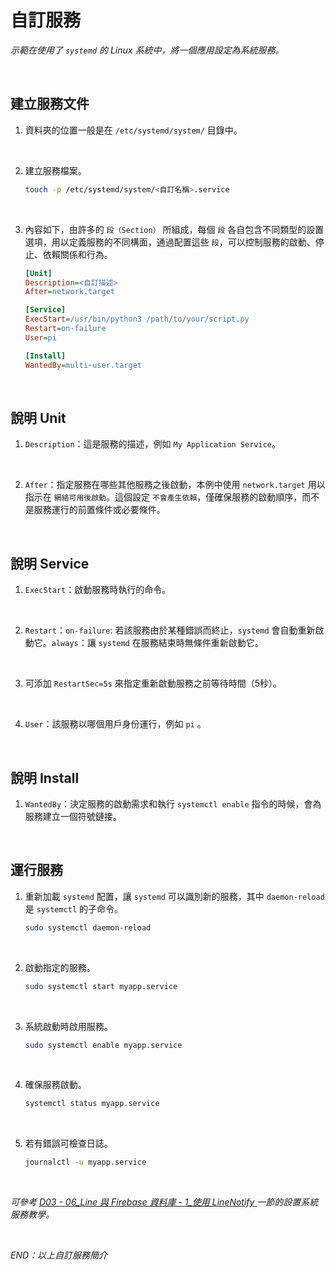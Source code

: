 # 自訂服務

_示範在使用了 `systemd` 的 Linux 系統中，將一個應用設定為系統服務。_

<br>

## 建立服務文件

1. 資料夾的位置一般是在 `/etc/systemd/system/` 目錄中。

<br>

2. 建立服務檔案。

   ```bash
   touch -p /etc/systemd/system/<自訂名稱>.service
   ```

<br>

3. 內容如下，由許多的 `段（Section）` 所組成，每個 `段` 各自包含不同類型的設置選項，用以定義服務的不同構面，通過配置這些 `段`，可以控制服務的啟動、停止、依賴關係和行為。

   ```ini
   [Unit]
   Description=<自訂描述>
   After=network.target

   [Service]
   ExecStart=/usr/bin/python3 /path/to/your/script.py
   Restart=on-failure
   User=pi

   [Install]
   WantedBy=multi-user.target
   ```

<br>

## 說明 Unit

1. `Description`：這是服務的描述，例如 `My Application Service`。

<br>

2. `After`：指定服務在哪些其他服務之後啟動，本例中使用 `network.target` 用以指示在 `網絡可用後啟動`。這個設定 `不會產生依賴`，僅確保服務的啟動順序，而不是服務運行的前置條件或必要條件。

<br>

## 說明 Service

1. `ExecStart`：啟動服務時執行的命令。

<br>

2. `Restart`：`on-failure`: 若該服務由於某種錯誤而終止，`systemd` 會自動重新啟動它。`always`：讓 `systemd` 在服務結束時無條件重新啟動它。

<br>

3. 可添加 `RestartSec=5s` 來指定重新啟動服務之前等待時間（5秒）。

<br>

4. `User`：該服務以哪個用戶身份運行，例如 `pi` 。

<br>

## 說明 Install

1. `WantedBy`：決定服務的啟動需求和執行 `systemctl enable` 指令的時候，會為服務建立一個符號鏈接。

<br>

## 運行服務

1. 重新加載 `systemd` 配置，讓 `systemd` 可以識別新的服務，其中 `daemon-reload` 是 `systemctl` 的子命令。

   ```bash
   sudo systemctl daemon-reload
   ```

<br>

2. 啟動指定的服務。

   ```bash
   sudo systemctl start myapp.service
   ```

<br>

3. 系統啟動時啟用服務。

   ```bash
   sudo systemctl enable myapp.service
   ```

<br>

4. 確保服務啟動。

   ```bash
   systemctl status myapp.service
   ```

<br>

5. 若有錯誤可檢查日誌。

   ```bash
   journalctl -u myapp.service
   ```

<br>

_可參考 [D03 - 06_Line 與 Firebase 資料庫 - 1_使用 LineNotify ](#) 一節的設置系統服務教學。_

<br>

_END：以上自訂服務簡介_
